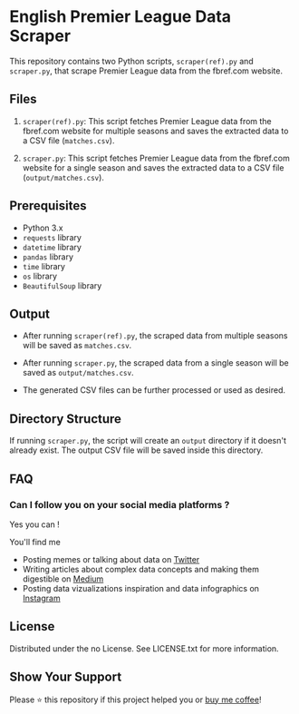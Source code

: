 # English Premier League Data Scraper

This repository contains two Python scripts, `scraper(ref).py` and `scraper.py`, that scrape Premier League data from the fbref.com website.  

## Files

1. `scraper(ref).py`: This script fetches Premier League data from the fbref.com website for multiple seasons and saves the extracted data to a CSV file (`matches.csv`).

2. `scraper.py`: This script fetches Premier League data from the fbref.com website for a single season and saves the extracted data to a CSV file (`output/matches.csv`).

## Prerequisites

- Python 3.x
- `requests` library
- `datetime` library
- `pandas` library
- `time` library
- `os` library
- `BeautifulSoup` library


## Output

- After running `scraper(ref).py`, the scraped data from multiple seasons will be saved as `matches.csv`.

- After running `scraper.py`, the scraped data from a single season will be saved as `output/matches.csv`.

- The generated CSV files can be further processed or used as desired.

## Directory Structure

If running `scraper.py`, the script will create an `output` directory if it doesn't already exist. The output CSV file will be saved inside this directory.

## FAQ

### Can I follow you on your social media platforms ? 

Yes you can !
 
 You'll find me 
- Posting memes or talking about data on [Twitter](https://twitter.com/LowCodeDataGirl/status/1539491369491759107?s=20&t=_AIGHnY6mDlG9uaiR8aa0g)
- Writing articles about complex data concepts and making them digestible on [Medium](lowcodedatagirl.medium.com)   
- Posting data vizualizations inspiration and data infographics on [Instagram](https://www.instagram.com/lowcodedatagirl/)

## License

Distributed under the no License. See LICENSE.txt for more information.

 


## Show Your Support
Please ⭐️ this repository if this project helped you or [buy me coffee]( https://www.buymeacoffee.com/lowcodedatagirl)!

